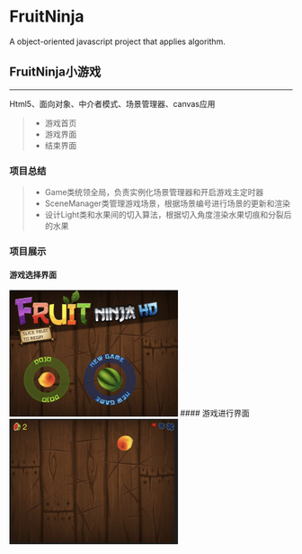 # FruitNinja
A object-oriented javascript project that applies algorithm.

## FruitNinja小游戏

------
Html5、面向对象、中介者模式、场景管理器、canvas应用


> * 游戏首页
> * 游戏界面
> * 结束界面

### 项目总结
> * Game类统领全局，负责实例化场景管理器和开启游戏主定时器
> * SceneManager类管理游戏场景，根据场景编号进行场景的更新和渲染
> * 设计Light类和水果间的切入算法，根据切入角度渲染水果切痕和分裂后的水果



### 项目展示

#### 游戏选择界面

<img src="https://github.com/Chzfly/FruitNinja/blob/master/captures/start.jpg" width="300"/>
#### 游戏进行界面

<img src="https://github.com/Chzfly/FruitNinja/blob/master/captures/gaming.jpg" width="300"/>